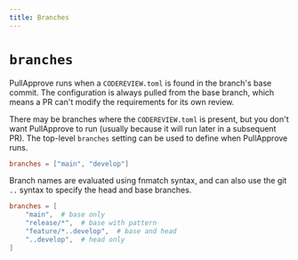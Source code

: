 ```yaml
---
title: Branches
---
```


# `branches`

PullApprove runs when a `CODEREVIEW.toml` is found in the branch's base commit. The configuration is always pulled from the base branch, which means a PR can't modify the requirements for its own review.

There may be branches where the `CODEREVIEW.toml` is present, but you don't want PullApprove to run (usually because it will run later in a subsequent PR). The top-level `branches` setting can be used to define when PullApprove runs.

```toml
branches = ["main", "develop"]
```

Branch names are evaluated using fnmatch syntax, and can also use the git `..` syntax to specify the head and base branches.

```toml
branches = [
    "main",  # base only
    "release/*",  # base with pattern
    "feature/*..develop",  # base and head
    "..develop",  # head only
]
```
